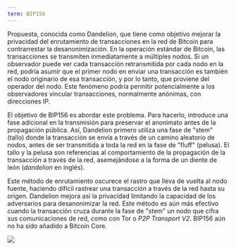 ```yaml
---
term: BIP156
---
```


Propuesta, conocida como Dandelion, que tiene como objetivo mejorar la privacidad del enrutamiento de transacciones en la red de Bitcoin para contrarrestar la desanonimización. En la operación estándar de Bitcoin, las transacciones se transmiten inmediatamente a múltiples nodos. Si un observador puede ver cada transacción retransmitida por cada nodo en la red, podría asumir que el primer nodo en enviar una transacción es también el nodo originario de esa transacción, y por lo tanto, que proviene del operador del nodo. Este fenómeno podría permitir potencialmente a los observadores vincular transacciones, normalmente anónimas, con direcciones IP.

El objetivo de BIP156 es abordar este problema. Para hacerlo, introduce una fase adicional en la transmisión para preservar el anonimato antes de la propagación pública. Así, Dandelion primero utiliza una fase de "stem" (tallo) donde la transacción se envía a través de un camino aleatorio de nodos, antes de ser transmitida a toda la red en la fase de "fluff" (pelusa). El tallo y la pelusa son referencias al comportamiento de la propagación de la transacción a través de la red, asemejándose a la forma de un diente de león (*dandelion* en inglés).

Este método de enrutamiento oscurece el rastro que lleva de vuelta al nodo fuente, haciendo difícil rastrear una transacción a través de la red hasta su origen. Dandelion mejora así la privacidad limitando la capacidad de los adversarios para desanonimizar la red. Este método es aún más efectivo cuando la transacción cruza durante la fase de "stem" un nodo que cifra sus comunicaciones de red, como con Tor o *P2P Transport V2*. BIP156 aún no ha sido añadido a Bitcoin Core.

![](../../dictionnaire/assets/36.png)